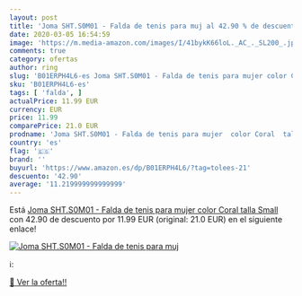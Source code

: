 ```yaml
---
layout: post
title: 'Joma SHT.S0M01 - Falda de tenis para muj al 42.90 % de descuento'
date: 2020-03-05 16:54:59
image: 'https://m.media-amazon.com/images/I/41bykK66loL._AC_._SL200_.jpg'
comments: true
category: ofertas
author: ring
slug: 'B01ERPH4L6-es Joma SHT.S0M01 - Falda de tenis para mujer color Coral...'
sku: 'B01ERPH4L6-es'
tags: [ 'falda', ]
actualPrice: 11.99 EUR
currency: EUR
price: 11.99
comparePrice: 21.0 EUR
prodname: 'Joma SHT.S0M01 - Falda de tenis para mujer  color Coral  talla Small'
country: 'es'
flag: '🇪🇸'
brand: ''
buyurl: 'https://www.amazon.es/dp/B01ERPH4L6/?tag=tolees-21'
descuento: '42.90'
average: '11.219999999999999'
---
```


Está [Joma SHT.S0M01 - Falda de tenis para mujer  color Coral  talla Small](https://www.amazon.es/dp/B01ERPH4L6/?tag=tolees-21) con 42.90 de descuento por 11.99 EUR (original: 21.0 EUR) en el siguiente enlace!

[![Joma SHT.S0M01 - Falda de tenis para muj](https://m.media-amazon.com/images/I/41bykK66loL._AC_._SL200_.jpg)](https://www.amazon.es/dp/B01ERPH4L6/?tag=tolees-21)

ℹ️:


[🛒 Ver la oferta!!](https://www.amazon.es/dp/B01ERPH4L6/?tag=tolees-21)
